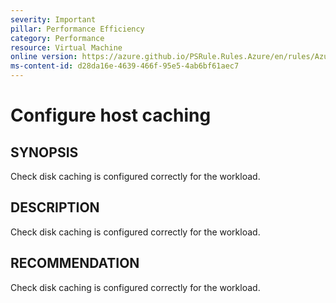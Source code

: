 ```yaml
---
severity: Important
pillar: Performance Efficiency
category: Performance
resource: Virtual Machine
online version: https://azure.github.io/PSRule.Rules.Azure/en/rules/Azure.VM.DiskCaching/
ms-content-id: d28da16e-4639-466f-95e5-4ab6bf61aec7
---
```


# Configure host caching

## SYNOPSIS

Check disk caching is configured correctly for the workload.

## DESCRIPTION

Check disk caching is configured correctly for the workload.

## RECOMMENDATION

Check disk caching is configured correctly for the workload.
